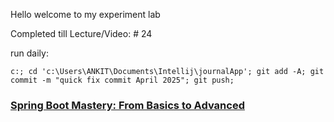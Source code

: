 Hello welcome to my experiment lab


Completed till Lecture/Video:  # 24
  
run daily:
```
c:; cd 'c:\Users\ANKIT\Documents\Intellij\journalApp'; git add -A; git commit -m "quick fix commit April 2025"; git push;
```

### [Spring Boot Mastery: From Basics to Advanced](https://www.youtube.com/playlist?list=PLA3GkZPtsafacdBLdd3p1DyRd5FGfr3Ue)
<!-- 
git init
git add .
git commit -m "april 2025"
git branch -M main
git remote add origin https://github.com/ankitT20/journalApp.git
git push -u origin main
 -->
